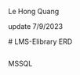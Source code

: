 <p>Le Hong Quang</p>
<p>update 7/9/2023</p>
# LMS-Elibrary
ERD
<p><img src="https://i.ibb.co/Rz753gm/Thuc-Tap-1.png" alt=""></p>
MSSQL
<p><img src="https://i.ibb.co/SJGn61K/mydb.png" alt=""></p>
